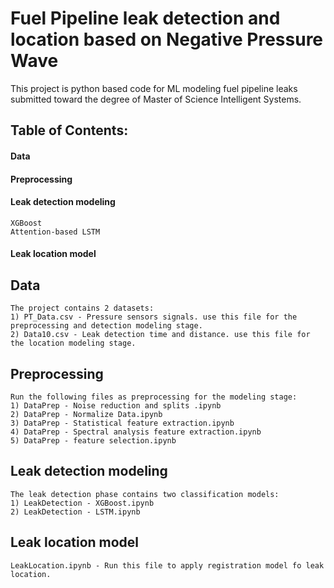 # Fuel Pipeline leak detection and location based on Negative Pressure Wave
This project is python based code for ML modeling fuel pipeline leaks submitted toward the degree of Master of Science Intelligent Systems.

## Table of Contents:
  #### Data
  #### Preprocessing
  #### Leak detection modeling
    XGBoost
    Attention-based LSTM
  #### Leak location model
## Data
    The project contains 2 datasets:
    1) PT_Data.csv - Pressure sensors signals. use this file for the preprocessing and detection modeling stage.
    2) Data10.csv - Leak detection time and distance. use this file for the location modeling stage.
## Preprocessing
    Run the following files as preprocessing for the modeling stage:
    1) DataPrep - Noise reduction and splits .ipynb
    2) DataPrep - Normalize Data.ipynb
    3) DataPrep - Statistical feature extraction.ipynb
    4) DataPrep - Spectral analysis feature extraction.ipynb
    5) DataPrep - feature selection.ipynb
## Leak detection modeling
    The leak detection phase contains two classification models:
    1) LeakDetection - XGBoost.ipynb
    2) LeakDetection - LSTM.ipynb 
## Leak location model
    LeakLocation.ipynb - Run this file to apply registration model fo leak location.
